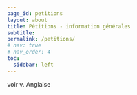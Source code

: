 ```yaml
---
page_id: petitions
layout: about
title: Pétitions - information générales
subtitle: 
permalink: /petitions/
# nav: true
# nav_order: 4
toc:
  sidebar: left
---
```


voir v. Anglaise